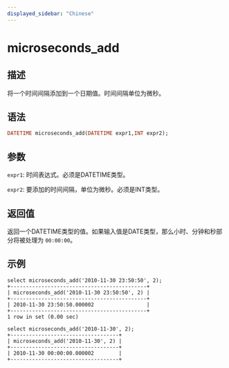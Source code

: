 ```yaml
---
displayed_sidebar: "Chinese"
---
```


# microseconds_add

## 描述

将一个时间间隔添加到一个日期值。时间间隔单位为微秒。

## 语法

```Haskell
DATETIME microseconds_add(DATETIME expr1,INT expr2);
```

## 参数

`expr1`: 时间表达式。必须是DATETIME类型。

`expr2`: 要添加的时间间隔，单位为微秒。必须是INT类型。

## 返回值

返回一个DATETIME类型的值。如果输入值是DATE类型，那么小时、分钟和秒部分将被处理为 `00:00:00`。

## 示例

```Plain Text
select microseconds_add('2010-11-30 23:50:50', 2);
+--------------------------------------------+
| microseconds_add('2010-11-30 23:50:50', 2) |
+--------------------------------------------+
| 2010-11-30 23:50:50.000002                 |
+--------------------------------------------+
1 row in set (0.00 sec)

select microseconds_add('2010-11-30', 2);
+-----------------------------------+
| microseconds_add('2010-11-30', 2) |
+-----------------------------------+
| 2010-11-30 00:00:00.000002        |
+-----------------------------------+
```